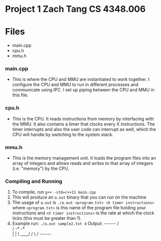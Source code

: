 # Project 1 Zach Tang CS 4348.006

# Files
- main.cpp
- cpu.h
- mmu.h

### main.cpp
- This is where the CPU and MMU are instantiated to work together. I configure the CPU and
    MMU to run in different processes and communicate using IPC. I set up piping between
    the CPU and MMU in this file.

### cpu.h
- This is the CPU. It reads instructions from memory by interfacing with the MMU. It also
    contains a timer that clocks every X instructions. The timer interrupts and also the user
    code can interrupt as well, which the CPU will handle by switching to the system stack.

### mmu.h
- This is the memory management unit. It loads the program files into an array of integers
    and allows reads and writes to that array of integers (i.e. "memory") by the CPU.

### Compiling and Running
1. To compile, run `g++ -std=c++11 main.cpp`
2. This will produce an `a.out` binary that you can run on the machine
3. The usage of `a.out` is `./a.out <program.txt> <X timer instructions>` where `<program.txt>`
    is this name of the program file holding your instructions and `<X timer instructions>` is
    the rate at which the clock ticks (this must be greater than 1).
4. Example run: `./a.out sample2.txt 4`
    Output:
                ------
             /         \
            /   -*  -*  \
            |           |
            \   \____/  /
             \         /
                ------
